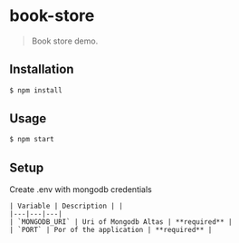# book-store

> Book store demo.

## Installation

```sh
$ npm install
```

## Usage

```sh
$ npm start
```

## Setup

Create .env with mongodb credentials

```
| Variable | Description | |
|---|---|---|
| `MONGODB_URI` | Uri of Mongodb Altas | **required** |
| `PORT` | Por of the application | **required** |
```
